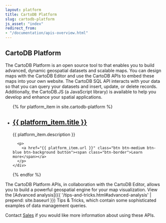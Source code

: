 ```yaml
---
layout: platform
title: CartoDB Platform
slug: cartodb-platform
js_asset: "index"
redirect_from:
- "/documentation/apis-overview.html"
---
```

## CartoDB Platform

The CartoDB Platform is an open source tool to that enables you to build advanced, dynamic geospatial datasets and scalable maps. You can design maps with the CartoDB Editor and use the CartoDB APIs to embed these maps into your own website. The CartoDB SQL API interacts with your data so that you can query your datasets and insert, update, or delete records. Additionally, the CartoDB.JS (a JavaScript library) is available to help you develop and enhance your spatial applications.

<ul class="platform-list">
  {% for platform_item in site.cartodb-platform %}
  <li>
    <div class="platform-lst-inner">
      <h2><a href="{{ platform_item.url }}">{{ platform_item.title }}</a></h2>
      <p class="platform-lst-content">{{ platform_item.description }}</p>

      <p>
        <a href="{{ platform_item.url }}" class="btn btn-medium btn-blue btn-background button"><span class="btn-border">Learn more</span></a>
      </p>
    </div>
  </li>
  {% endfor %}
</ul>

The CartoDB Platform APIs, in collaboration with the CartoDB Editor, allows you to build a powerful geospatial engine for your map visualization. View the [Advanced analysis]({{ '/tips-and-tricks.html#advanced-analysis' | prepend: site.baseurl }}) Tips & Tricks, which contain some sophisticated examples of data management queries.

Contact [Sales](mailto:sales@cartodb.com) if you would like more information about using these APIs.
